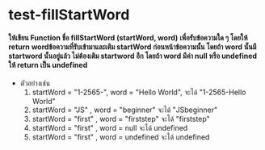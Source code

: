 # test-fillStartWord

#### ให้เขียน Function ชื่อ fillStartWord (startWord, word) เพื่อรับข้อความใด ๆ โดยให้ return wordข้อความที่รับเข้ามาและเติม startWord ก่อนหน้าข้อความนั้น โดยถ้า word นั้นมี startword นั้นอยู่แล้ว ไม่ต้องเติม startword อีก โดยถ้า word มีค่า null หรือ undefined ให้ return เป็น undefined

- ตัวอย่างเช่น
  1. startWord = "1-2565-", word = "Hello World", จะได้ "1-2565-Hello World"
  2. startWord = "JS" , word = "beginner" จะได้ "JSbeginner"
  3. startWord = "first" , word = "firststep" จะได้ "firststep"
  4. startWord = "first" , word = null จะได้ undefined
  5. startWord = "first" , word = undefined จะได้ undefined
